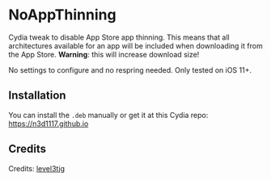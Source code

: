 # NoAppThinning
Cydia tweak to disable App Store app thinning. This means that all architectures available for an app will be included when downloading it from the App Store. <strong>Warning</strong>: this will increase download size!

No settings to configure and no respring needed. Only tested on iOS 11+.

## Installation
You can install the `.deb` manually or get it at this Cydia repo: https://n3d1117.github.io

## Credits
Credits: [level3tjg](https://twitter.com/level3tjg)
